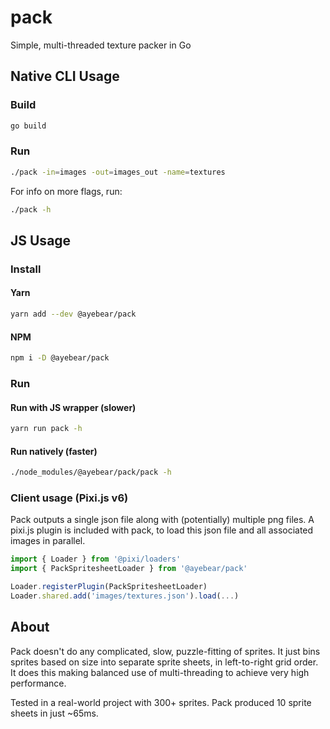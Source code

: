 # pack

Simple, multi-threaded texture packer in Go

## Native CLI Usage

### Build

```bash
go build
```

### Run

```bash
./pack -in=images -out=images_out -name=textures
```

For info on more flags, run:

```bash
./pack -h
```

## JS Usage

### Install

#### Yarn

```bash
yarn add --dev @ayebear/pack
```

#### NPM

```bash
npm i -D @ayebear/pack
```

### Run

#### Run with JS wrapper (slower)

```bash
yarn run pack -h
```

#### Run natively (faster)

```bash
./node_modules/@ayebear/pack/pack -h
```

### Client usage (Pixi.js v6)

Pack outputs a single json file along with (potentially) multiple png files. A pixi.js plugin is included with pack, to load this json file and all associated images in parallel.

```javascript
import { Loader } from '@pixi/loaders'
import { PackSpritesheetLoader } from '@ayebear/pack'

Loader.registerPlugin(PackSpritesheetLoader)
Loader.shared.add('images/textures.json').load(...)
```

## About

Pack doesn't do any complicated, slow, puzzle-fitting of sprites. It just bins sprites based on size into separate sprite sheets, in left-to-right grid order. It does this making balanced use of multi-threading to achieve very high performance.

Tested in a real-world project with 300+ sprites. Pack produced 10 sprite sheets in just ~65ms.
